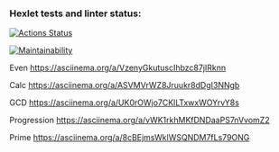 ### Hexlet tests and linter status:
[![Actions Status](https://github.com/Stenli777/php-project-lvl1/workflows/hexlet-check/badge.svg)](https://github.com/Stenli777/php-project-lvl1/actions)

[![Maintainability](https://api.codeclimate.com/v1/badges/b8cc07e1a7df1f0e1cae/maintainability)](https://codeclimate.com/github/Stenli777/php-project-lvl1/maintainability)


Even https://asciinema.org/a/VzenyGkutuscIhbzc87jIRknn
 
Calc https://asciinema.org/a/ASVMVrWZ8Jruukr8dDgI3NNgb

GCD https://asciinema.org/a/UK0rOWjo7CKlLTxwxWOYrvY8s

Progression https://asciinema.org/a/vWK1rkhMKfDNDaaPS7nVvomZ2

Prime https://asciinema.org/a/8cBEjmsWklWSQNDM7fLs79ONG
